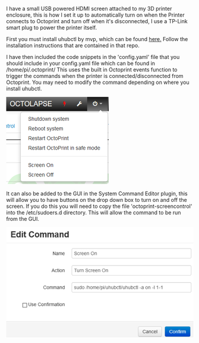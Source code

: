 I have a small USB powered HDMI screen attached to my 3D printer enclosure, this is how I set it up to automatically turn on when the Printer connects to Octoprint and turn off when it's disconnected, I use a TP-Link smart plug to power the printer itself. 

First you must install uhubctl by mvp, which can be found [here.](https://github.com/mvp/uhubctl) Follow the installation instructions that are contained in that repo.

I have then included the code snippets in the 'config.yaml' file that you should include in your config.yaml file which can be found in /home/pi/.octoprint/ This uses the built in Octoprint events function to trigger the commands when the printer is connected/disconnected from Octoprint. You may need to modify the command depending on where you install uhubctl. 

![GUI image](/images/GUIbuttons.png)

It can also be added to the GUI in the System Command Editor plugin, this will allow you to have buttons on the drop down box to turn on and off the screen. If you do this you will need to copy the file 'octoprint-screencontrol' into the /etc/sudoers.d directory. This will allow the command to be run from the GUI. 

![Edit command box](/images/editcommand.png)
